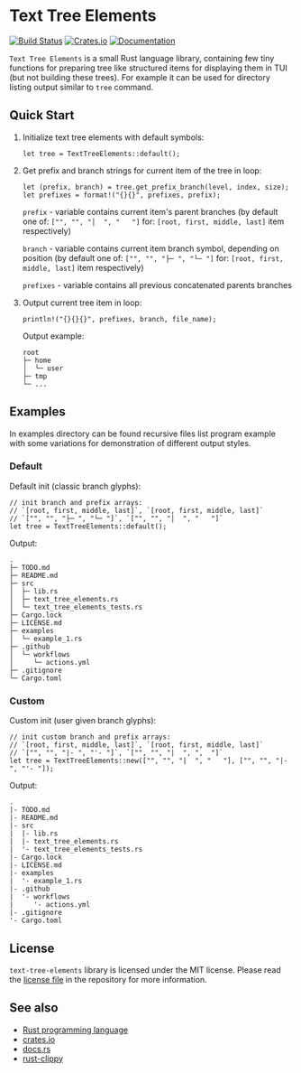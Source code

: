 # Text Tree Elements

[![Build Status](https://github.com/AntonGepting/text-tree-elements-rs/actions/workflows/actions.yml/badge.svg)](https://github.com/AntonGepting/text-tree-elements-rs/actions)
[![Crates.io](https://img.shields.io/crates/v/text_tree_elements.svg)](https://crates.io/crates/text_tree_elements)
[![Documentation](https://docs.rs/text_tree_elements/badge.svg)](https://docs.rs/text_tree_elements)


`Text Tree Elements` is a small Rust language library, containing few tiny
functions for preparing tree like structured items for displaying them in TUI
(but not building these trees). For example it can be used for directory
listing output similar to `tree` command.

## Quick Start

1. Initialize text tree elements with default symbols:

    ```
    let tree = TextTreeElements::default();
    ```

2. Get prefix and branch strings for current item of the tree in loop:

    ```
    let (prefix, branch) = tree.get_prefix_branch(level, index, size);
    let prefixes = format!("{}{}", prefixes, prefix);
    ```

    `prefix` - variable contains current item's parent branches (by default one
    of: `["", "", "│  ", "   "]` for: `[root, first, middle, last]` item
    respectively)

    `branch` - variable contains current item branch symbol, depending on
    position (by default one of: `["", "", "├─ ", "└─ "]` for: `[root, first,
    middle, last]` item respectively)

    `prefixes` - variable contains all previous concatenated parents branches


3. Output current tree item in loop:
    ```
    println!("{}{}{}", prefixes, branch, file_name);
    ```

    Output example:
    ```
    root
    ├─ home
    │  └─ user
    ├─ tmp
    └─ ...
    ```

## Examples

In examples directory can be found recursive files list program example with
some variations for demonstration of different output styles.

### Default

Default init (classic branch glyphs):
```
// init branch and prefix arrays:
// `[root, first, middle, last]`, `[root, first, middle, last]`
// `["", "", "├─ ", "└─ "]`, `["", "", "│  ", "   "]`
let tree = TextTreeElements::default();
```

Output:
```
.
├─ TODO.md
├─ README.md
├─ src
│  ├─ lib.rs
│  ├─ text_tree_elements.rs
│  └─ text_tree_elements_tests.rs
├─ Cargo.lock
├─ LICENSE.md
├─ examples
│  └─ example_1.rs
├─ .github
│  └─ workflows
│     └─ actions.yml
├─ .gitignore
└─ Cargo.toml
```

### Custom

Custom init (user given branch glyphs):

```
// init custom branch and prefix arrays:
// `[root, first, middle, last]`, `[root, first, middle, last]`
// `["", "", "|- ", "'- "]`, `["", "", "|  ", ",  "]`
let tree = TextTreeElements::new(["", "", "|  ", "   "], ["", "", "|- ", "'- "]);
```

Output:

```
.
|- TODO.md
|- README.md
|- src
|  |- lib.rs
|  |- text_tree_elements.rs
|  '- text_tree_elements_tests.rs
|- Cargo.lock
|- LICENSE.md
|- examples
|  '- example_1.rs
|- .github
|  '- workflows
|     '- actions.yml
|- .gitignore
'- Cargo.toml
```

## License

`text-tree-elements` library is licensed under the MIT license. Please read the
[license file](LICENSE.md) in the repository for more information.


## See also

- [Rust programming language](https://www.rust-lang.org/)
- [crates.io](https://www.crates.io/)
- [docs.rs](https://www.docs.rs/)
- [rust-clippy](https://github.com/rust-lang/rust-clippy)
